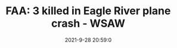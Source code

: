 ---
"title": "FAA: 3 killed in Eagle River plane crash - WSAW"
"date": "2021-9-28 20:59:0"
"feed_name": "GOOGLENEWSPLANE"
"feed_website": "https://news.google.com/search?q=plane%20%2B%20accident&hl=en-US&gl=US&ceid=US%3Aen"
"feed_rss": "https://news.google.com/rss/search?q=plane%20%2B%20accident&hl=en-US&gl=US&ceid=US%3Aen"
"link": "https://www.wsaw.com/2021/09/28/faa-3-board-small-airplane-when-it-crashed-near-eagle-river/"
"source": "{'href': 'https://www.wsaw.com', 'title': 'WSAW'}"
"file": "_posts/2021-1-1-62fc2c4ddf6afaaad53250dd5cb0854447d7bfc1.md"
"accident": "1"
"drilling": "1"
"dead": "3"
"injured": "0"
"arrested": "0"
"place": "unknown place"
"where": "unknown site"
"causes": "unknown"
---